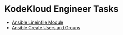 # KodeKloud Engineer Tasks #


* [Ansible Lineinfile Module](ansible/playbooks/ansible-lineinfile-module.yml)
* [Ansible Create Users and Groups](/ansible/playbooks/create-users-and-groups.yml)

